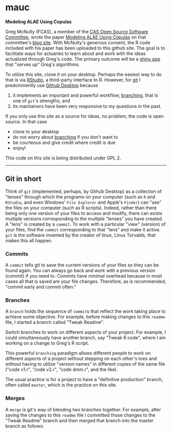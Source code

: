 # mauc

**Modeling ALAE Using Copulas**

Greg McNulty (FCAS),
a member of the 
[CAS Open Source Software Committee](http://opensourcesoftware.casact.org/),
wrote the paper
[Modeling ALAE Using Copulas](http://opensourcesoftware.casact.org/blogs:2)
on that committee's 
[blog site](http://opensourcesoftware.casact.org/).
With McNulty's generous consent,
the R code included with his paper has been uploaded to this github site.
The goal is to facilitate ways for actuaries
to learn about and work with
the ideas actualized through Greg's code.
The primary outcome will be a 
[shiny app](http://shiny.rstudio.com/)
that "serves up" Greg's algorithms.

To utilize this site,
clone it on your desktop.
Perhaps the easiest way to do that is via 
[RStudio](https://www.rstudio.com/), 
a third-party interface to R.
However, for 
[git](https://git-scm.com) I predominently
use [Github Desktop](https://desktop.github.com/)
because 

1. it implements an important and powerful workflow,
[branching](https://git-scm.com/about/branching-and-merging), 
that is one of `git`'s strengths, and
2. its maintainers have been
very responsive to my questions in the past.

If you only use this site as a source for ideas,
no problem,
the code is open source.
In that case

* clone to your desktop
* do not worry about 
[branching](https://git-scm.com/about/branching-and-merging)
if you don't want to
* be courteous and give credit where credit is due
* enjoy!

This code on this site is being distributed under GPL 2.

------------------------------
## Git in short

Think of `git` (implemented, perhaps, by Github Desktop)
as a collection of "lenses" through which 
the programs on your computer
(such as `R` and `RStudio`,
and even
Windows' `File Explorer` and
Apple's `Finder`)
can "see" the files on your computer
(such as R scripts).
Indeed, rather than there being only one version of your files
to access and modify,
there can exists multiple versions 
corresponding to the multiple "lenses" you have created.
A "lens" is created by a `commit`.
To work with a particular "view" (version) of your files,
find the `commit` corresponding to that "lens"
and make it active.
`git` is the software invented by
the creator of linux, Linus Torvalds,
that makes this all happen.

### Commits

A `commit` tells git to save the current versions of your files
so they can be found again.
You can always go back and work with a previous version 
(commit) if you need to.
Commits have minimal overhead because in most cases
all that is saved are your file changes.
Therefore, as is recommended,
"commit early and commit often."

### Branches

A `branch` holds the sequence of `commit`s that reflect the work
taking place to achieve some objective.
For example, before making changes to this `readme` file,
I started a branch called "Tweak Readme".

Switch branches to work on different aspects of your project.
For example, 
I could simultaneously have another branch, say "Tweak R code",
where I am working on a change to Greg's R script.

This powerful `branching` paradigm allows different people to work on different 
aspects of a project without stepping on each other's toes
and without having to utilize "version names" in different copies
of the same file 
("code v1.r", "code v2.r", "code dmm.r", and the like).

The usual practice is for a project to have a "definitive production" branch,
often called `master`,
which is the practice on this site.

### Merges

A `merge` is git's way of blending two branches together. 
For example,
after saving the changes to this `readme` file I committed those changes
to the "Tweak Readme" branch and then merged that branch into the master branch
as follows:
